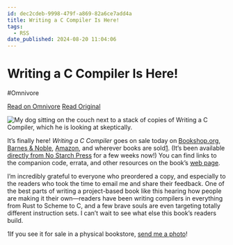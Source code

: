 ```yaml
---
id: dec2cdeb-9998-479f-a869-82a6ce7add4a
title: Writing a C Compiler Is Here!
tags:
  - RSS
date_published: 2024-08-20 11:04:06
---
```


# Writing a C Compiler Is Here!
#Omnivore

[Read on Omnivore](https://omnivore.app/me/writing-a-c-compiler-is-here-1917130f90e)
[Read Original](https://norasandler.com/2024/08/20/The-Book-Is-Here.html)



![My dog sitting on the couch next to a stack of copies of Writing a C Compiler, which he is looking at skeptically.](https:&#x2F;&#x2F;proxy-prod.omnivore-image-cache.app&#x2F;0x0,so9eNWCWXoPCyli4ms4Cwibvbx0qd6FsCXJTEKHhd3Zs&#x2F;https:&#x2F;&#x2F;norasandler.com&#x2F;assets&#x2F;arlo_with_book.jpeg)

It’s finally here! _Writing a C Compiler_ goes on sale today on [Bookshop.org](https:&#x2F;&#x2F;bookshop.org&#x2F;p&#x2F;books&#x2F;writing-a-c-compiler-build-a-real-programming-language-from-scratch-nora-sandler&#x2F;18414210), [Barnes &amp; Noble](https:&#x2F;&#x2F;www.barnesandnoble.com&#x2F;w&#x2F;writing-a-c-compiler-nora-sandler&#x2F;1141287012), [Amazon](https:&#x2F;&#x2F;www.amazon.com&#x2F;Writing-Compiler-Programming-Language-Scratch&#x2F;dp&#x2F;1718500424&#x2F;), and wherever books are sold[1](#fn1). (It’s been available [directly from No Starch Press](https:&#x2F;&#x2F;nostarch.com&#x2F;writing-c-compiler) for a few weeks now!) You can find links to the companion code, errata, and other resources on the book’s [web page](https:&#x2F;&#x2F;norasandler.com&#x2F;book).

I’m incredibly grateful to everyone who preordered a copy, and especially to the readers who took the time to email me and share their feedback. One of the best parts of writing a project-based book like this hearing how people are making it their own—readers have been writing compilers in everything from Rust to Scheme to C, and a few brave souls are even targeting totally different instruction sets. I can’t wait to see what else this book’s readers build.

1If you see it for sale in a physical bookstore, [send me a photo](mailto:nora@norasandler.com)!